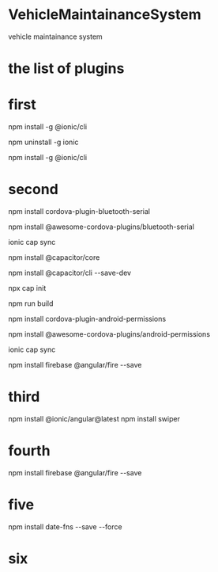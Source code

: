 # VehicleMaintainanceSystem
vehicle maintainance system


# the list of plugins 

# first 
npm install -g @ionic/cli

 npm uninstall -g ionic
 
npm install -g @ionic/cli


# second 
 npm install cordova-plugin-bluetooth-serial 
 
npm install @awesome-cordova-plugins/bluetooth-serial 

ionic cap sync

npm install @capacitor/core

npm install @capacitor/cli --save-dev

npx cap init

npm run build

npm install cordova-plugin-android-permissions 

npm install @awesome-cordova-plugins/android-permissions 

ionic cap sync

npm install firebase @angular/fire --save

# third

npm install @ionic/angular@latest
npm install swiper

# fourth 

npm install firebase @angular/fire --save

# five

npm install date-fns --save --force

# six

